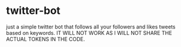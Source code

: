 # twitter-bot
just a simple twitter bot that follows all your followers and likes tweets based on keywords. IT WILL NOT WORK AS I WILL NOT SHARE THE 
ACTUAL TOKENS IN THE CODE.
